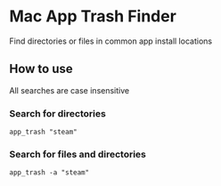 # Mac App Trash Finder

Find directories or files in common app install locations

## How to use

All searches are case insensitive

### Search for directories

```
app_trash "steam"
```

### Search for files and directories

```
app_trash -a "steam"
```
